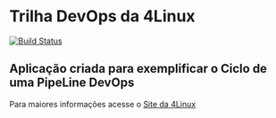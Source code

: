 # Trilha DevOps da 4Linux

<!-- Altere a Flag abaixo com sua URL do Travis -->
[![Build Status](https://travis-ci.org/monicakarine/DevOpsLab-HelloWorld.svg?branch=master)](https://travis-ci.org/monicakarine/DevOpsLab-HelloWorld)
## Aplicação criada para exemplificar o Ciclo de uma PipeLine DevOps


Para maiores informações acesse o [Site da 4Linux](https://www.4linux.com.br/cursos/devops)
